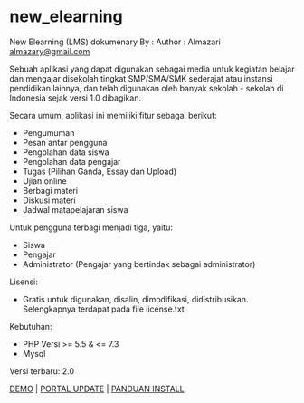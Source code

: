 new_elearning
=============

New Elearning (LMS) dokumenary
By     : 
Author : Almazari <almazary@gmail.com>

Sebuah aplikasi yang dapat digunakan sebagai media untuk kegiatan belajar dan mengajar disekolah tingkat SMP/SMA/SMK sederajat atau instansi pendidikan lainnya, dan telah digunakan oleh banyak sekolah - sekolah di Indonesia sejak versi 1.0 dibagikan.

Secara umum, aplikasi ini memiliki fitur sebagai berikut:
- Pengumuman
- Pesan antar pengguna
- Pengolahan data siswa
- Pengolahan data pengajar
- Tugas (Pilihan Ganda, Essay dan Upload)
- Ujian online
- Berbagi materi
- Diskusi materi
- Jadwal matapelajaran siswa

Untuk pengguna terbagi menjadi tiga, yaitu:
- Siswa
- Pengajar
- Administrator (Pengajar yang bertindak sebagai administrator)

Lisensi:
- Gratis untuk digunakan, disalin, dimodifikasi, didistribusikan. Selengkapnya terdapat pada file license.txt

Kebutuhan:
- PHP Versi >= 5.5 & <= 7.3
- Mysql

Versi terbaru: 2.0

<a href="/demo-aplikasi-elearning/">DEMO</a> | <a href="">PORTAL UPDATE</a> | <a href="/2015/08/23/new-elearning-versi-1-0/">PANDUAN INSTALL</a>

